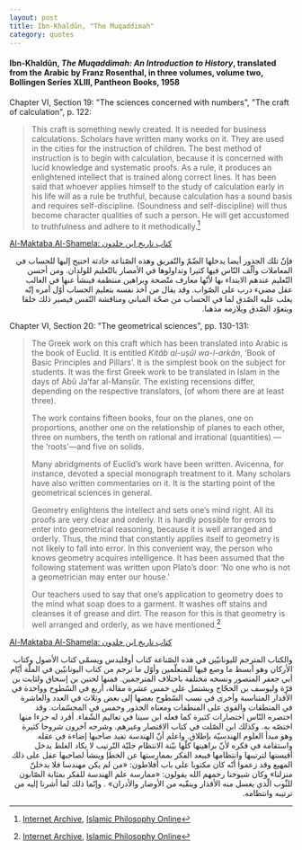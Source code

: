 ```yaml
---
layout: post
title: Ibn-Khaldûn, "The Muqaddimah" 
category: quotes
---
```


#### Ibn-Khaldûn, *The Muqaddimah: An Introduction to History*, translated from the Arabic by Franz Rosenthal, in three volumes, volume two, Bollingen Series XLIII, Pantheon Books, 1958

Chapter VI, Section 19: "The sciences concerned with numbers", "The craft of calculation", p. 122:

> This craft is something newly created. It is needed for business calculations. Scholars have written many works on it. They are used in the cities for the instruction of children. The best method of instruction is to begin with calculation, because it is concerned with lucid knowledge and systematic proofs. As a rule, it produces an enlightened intellect that is trained along correct lines. It has been said that whoever applies himself to the study of calculation early in his life will as a rule be truthful, because calculation has a sound basis and requires self-discipline. (Soundness and self-discipline) will thus become character qualities of such a person. He will get accustomed to truthfulness and adhere to it methodically.[^1]

[^1]: [Internet Archive](https://archive.org/details/dli.ernet.244933/page/122/mode/1up), [Islamic Philosophy Online](http://www.muslimphilosophy.com/ik/Muqaddimah/)

[Al-Maktaba Al-Shamela: <span dir="rtl">كتاب تاريخ ابن خلدون</span>](https://shamela.ws/book/12320/633) 

<p dir="rtl">فإنّ تلك الجذور أيضا يدخلها الضّمّ والتّفريق وهذه الصّناعة حادثة احتيج إليها للحساب في المعاملات وألّف النّاس فيها كثيرا وتداولوها في الأمصار بالتّعليم للولدان. ومن أحسن التّعليم عندهم الابتداء بها لأنّها معارف متّضحة وبراهين منتظمة فينشأ عنها في الغالب عقل مضيء درب على الصّواب. وقد يقال من أخذ نفسه بتعليم الحساب أوّل أمره إنّه يغلب عليه الصّدق لما في الحساب من صحّة المباني ومناقشة النّفس فيصير ذلك خلقا ويتعوّد الصّدق ويلازمه مذهبا.</p>

Chapter VI, Section 20: "The geometrical sciences", pp. 130-131:

> The Greek work on this craft which has been translated into Arabic is the book of Euclid. It is entitled *Kitâb al-uṣûl wa-l-arkân*, ‘Book of Basic Principles and Pillars’. It is the simplest book on the subject for students. It was the first Greek work to be translated in Islam in the days of Abû Ja‘far al-Manṣûr. The existing recensions differ, depending on the respective translators, (of whom there are at least three).
>
> The work contains fifteen books, four on the planes, one on proportions, another one on the relationship of planes to each other, three on numbers, the tenth on rational and irrational (quantities) —the ‘roots’—and five on solids.
>
> Many abridgments of Euclid’s work have been written. Avicenna, for instance, devoted a special monograph treatment to it. Many scholars have also written commentaries on it. It is the starting point of the geometrical sciences in general.
>
> Geometry enlightens the intellect and sets one’s mind right. All its proofs are very clear and orderly. It is hardly possible for errors to enter into geometrical reasoning, because it is well arranged and orderly. Thus, the mind that constantly applies itself to geometry is not likely to fall into error. In this convenient way, the person who knows geometry acquires intelligence. It has been assumed that the following statement was written upon Plato’s door: ‘No one who is not a geometrician may enter our house.’
>
> Our teachers used to say that one’s application to geometry does to the mind what soap does to a garment. It washes off stains and cleanses it of grease and dirt. The reason for this is that geometry is well arranged and orderly, as we have mentioned.[^1]

[Al-Maktaba Al-Shamela: <span dir="rtl">كتاب تاريخ ابن خلدون</span>](https://shamela.ws/book/12320/637)

<p dir="rtl">والكتاب المترجم لليونانيّين في هذه الصّناعة كتاب أوقليدس ويسمّى كتاب الأصول وكتاب الأركان وهو أبسط ما وضع فيها للمتعلّمين وأوّل ما ترجم من كتاب اليونانيّين في الملّة أيّام أبي جعفر المنصور ونسخه مختلفة باختلاف المترجمين. فمنها لحنين بن إسحاق ولثابت بن قرّة وليوسف بن الحجّاج ويشتمل على خمس عشرة مقالة، أربع في السّطوح وواحدة في الأقدار المتناسبة وأخرى في نسب السّطوح بعضها إلى بعض وثلاث في العدد والعاشرة في المنطقات والقوى على المنطقات ومعناه الجذور وخمس في المجسّمات. وقد اختصره النّاس اختصارات  كثيرة كما فعله ابن سينا في تعاليم الشّفاء. أفرد له جزءا منها اختصّه به. وكذلك ابن الصّلت في كتاب الاقتصار وغيرهم. وشرحه آخرون شروحا كثيرة وهو مبدأ العلوم الهندسيّة بإطلاق. واعلم أنّ الهندسة تفيد صاحبها إضاءة في عقله واستقامة في فكره لأنّ براهينها كلّها بيّنة الانتظام جليّة التّرتيب لا يكاد الغلط يدخل أقيستها لترتيبها وانتظامها فيبعد الفكر بممارستها عن الخطإ وينشأ لصاحبها عقل على ذلك المهيع وقد زعموا أنّه كان مكتوبا على باب أفلاطون: «من لم يكن مهندسا فلا يدخلنّ منزلنا» وكان شيوخنا رحمهم الله يقولون: «ممارسة علم الهندسة للفكر بمثابة الصّابون للثّوب الّذي يغسل منه الأقذار وينقّيه من الأوضار والأدران» . وإنّما ذلك لما أشرنا إليه من ترتيبه وانتظامه.</p>